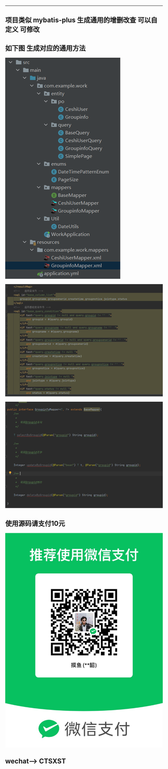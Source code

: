 ----
## 项目类似 mybatis-plus 生成通用的增删改查  可以自定义 可修改
## 如下图 生成对应的通用方法
![image-20240528100712691](https://raw.githubusercontent.com/xssctt/typora_image/main/img/202405281008499.png)

![image-20240528100736695](https://raw.githubusercontent.com/xssctt/typora_image/main/img/202405281008926.png)

![image-20240528100755375](https://raw.githubusercontent.com/xssctt/typora_image/main/img/202405281008219.png)




## 使用源码请支付10元
![image-20240528154320599](https://raw.githubusercontent.com/xssctt/typora_image/main/img/202405281543097.png)

## wechat--> CTSXST
